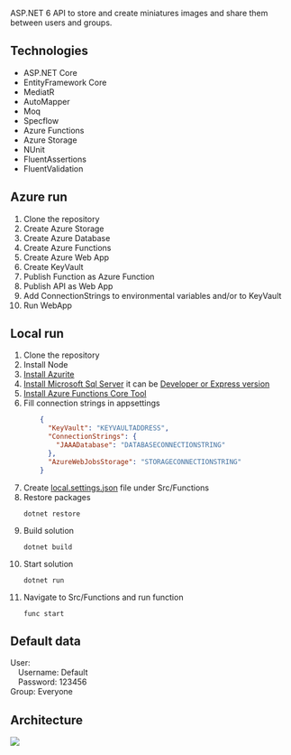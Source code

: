 ASP.NET 6 API to store and create miniatures images and share them between users and groups.

## Technologies
- ASP.NET Core
- EntityFramework Core
- MediatR
- AutoMapper
- Moq
- Specflow
- Azure Functions
- Azure Storage
- NUnit
- FluentAssertions
- FluentValidation

## Azure run
1. Clone the repository
2. Create Azure Storage
3. Create Azure Database
4. Create Azure Functions
5. Create Azure Web App
6. Create KeyVault
7. Publish Function as Azure Function
8. Publish API as Web App
9. Add ConnectionStrings to environmental variables and/or to KeyVault
10. Run WebApp

## Local run
1. Clone the repository
2. Install Node
3. [Install Azurite](https://learn.microsoft.com/en-us/azure/storage/common/storage-use-azurite?tabs=visual-studio)
4. [Install Microsoft Sql Server](https://learn.microsoft.com/en-us/sql/database-engine/install-windows/install-sql-server?view=sql-server-ver16) it can be [Developer or Express version](https://www.microsoft.com/en-us/sql-server/sql-server-downloads)
5. [Install Azure Functions Core Tool](https://learn.microsoft.com/en-us/azure/azure-functions/create-first-function-cli-csharp?tabs=windows%2Cazure-cli#install-the-azure-functions-core-tools)
6. Fill connection strings in appsettings
    ```json
        {
          "KeyVault": "KEYVAULTADDRESS",
          "ConnectionStrings": {
            "JAAADatabase": "DATABASECONNECTIONSTRING"
          },
          "AzureWebJobsStorage": "STORAGECONNECTIONSTRING"
        }
    ```
7. Create [local.settings.json](https://learn.microsoft.com/en-us/azure/azure-functions/functions-develop-local#local-settings-file) file under Src/Functions
8. Restore packages
    ```
    dotnet restore
    ```
9. Build solution
    ```
    dotnet build   
    ```
10. Start solution
    ```
    dotnet run
    ```
11. Navigate to Src/Functions and run function
    ```
    func start
    ```

## Default data
User: \
&emsp;Username: Default\
&emsp;Password: 123456\
Group: Everyone

## Architecture
![](https://i.imgur.com/0dVtvs2.png)
